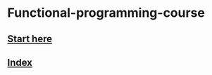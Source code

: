# Functional-programming-course

## [Start here](https://github.com/SoliGabiAnn/Functional-programming-course/wiki/1.-Introduction-%E2%80%90-What-on-earth-is-Functional-Programming%3F)
## [Index](https://github.com/SoliGabiAnn/Functional-programming-course/wiki)

